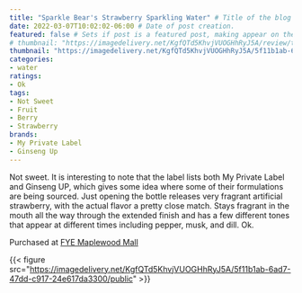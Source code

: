 ```yaml
---
title: "Sparkle Bear's Strawberry Sparkling Water" # Title of the blog post.
date: 2022-03-07T10:02:02-06:00 # Date of post creation.
featured: false # Sets if post is a featured post, making appear on the home page side bar.
# thumbnail: "https://imagedelivery.net/KgfQTd5KhvjVUOGHhRyJ5A/review/thumbs/care-bears-strawberry.jpg" # Sets thumbnail image appearing inside card on homepage.
thumbnail: "https://imagedelivery.net/KgfQTd5KhvjVUOGHhRyJ5A/5f11b1ab-6ad7-47dd-c917-24e617da3300/thumb"
categories:
- water
ratings:
- Ok
tags:
- Not Sweet
- Fruit
- Berry
- Strawberry
brands:
- My Private Label
- Ginseng Up
---
```


Not sweet. It is interesting to note that the label lists both My Private Label and Ginseng UP, which gives some idea where some of their formulations are being sourced. Just opening the bottle releases very fragrant artificial strawberry, with the actual flavor a pretty close match. Stays fragrant in the mouth all the way through the extended finish and has a few different tones that appear at different times including pepper, musk, and dill. Ok.

Purchased at [FYE Maplewood Mall](https://www.fye.com/)

{{< figure src="https://imagedelivery.net/KgfQTd5KhvjVUOGHhRyJ5A/5f11b1ab-6ad7-47dd-c917-24e617da3300/public" >}}
